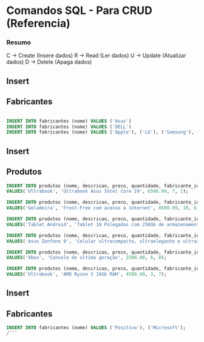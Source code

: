 # Comandos SQL - Para CRUD (Referencia)

### Resumo

C -> Create (Insere dados)
R -> Read (Ler dados)
U -> Update (Atualizar dados)
D -> Delete (Apaga dados)

## Insert
## Fabricantes

```sql

INSERT INTO fabricantes (nome) VALUES ('Asus')
INSERT INTO fabricantes (nome) VALUES ('DELL')
INSERT INTO fabricantes (nome) VALUES ('Apple'), ('LG'), ('Samsung'), ('Brastemp')
```

## Insert
## Produtos

```sql
INSERT INTO produtos (nome, descricao, preco, quantidade, fabricante_id)
VALUES('Ultrabook', 'Ultrabook Asus Intel Core I9', 6500.99, 7, 1);

INSERT INTO produtos (nome, descricao, preco, quantidade, fabricante_id)
VALUES('Geladeira', 'Frost-Free com acesso a internet', 8500.99, 10, 6);

INSERT INTO produtos (nome, descricao, preco, quantidade, fabricante_id)
VALUES('Tablet Android', 'Tablet 10 Polegadas com 256Gb de armazenamento', 4900.99, 3, 5);

INSERT INTO produtos (nome, descricao, preco, quantidade, fabricante_id)
VALUES('Asus Zenfone 9', 'Celular ultracompacto, ultraelegante e ultrarrápido', 4500.99, 4, 1);

INSERT INTO produtos (nome, descricao, preco, quantidade, fabricante_id)
VALUES('Xbox', 'Console de ultima geração', 2500.00, 6, 8);

INSERT INTO produtos (nome, descricao, preco, quantidade, fabricante_id)
VALUES('Ultrabook', 'AMD Ryzen 5 16Gb RAM', 4500.99, 3, 7);

```

## Insert
## Fabricantes

```sql
INSERT INTO fabricantes (nome) VALUES ('Positivo'), ('Microsoft');
/```